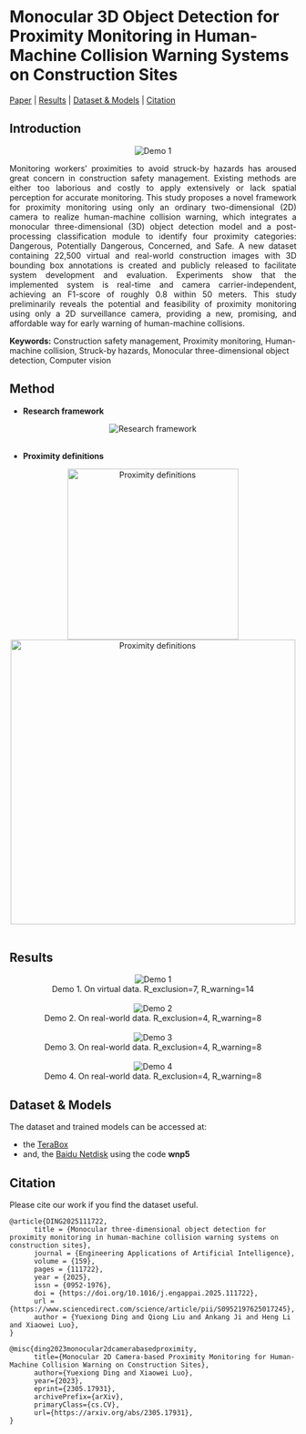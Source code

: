 # Monocular 3D Object Detection for Proximity Monitoring in Human-Machine Collision Warning Systems on Construction Sites
[Paper](https://arxiv.org/abs/2305.17931) | [Results](#results) | [Dataset & Models](#dataset-&-models) | [Citation](#citation)

## Introduction
<div align="center"><img src="https://github.com/user-attachments/assets/43938578-cb29-4340-ab38-620fcb53d372" alt="Demo 1" /></div>

<p align="justify">
Monitoring workers’ proximities to avoid struck-by hazards has aroused great concern in construction safety management. Existing methods are either too laborious and costly to apply extensively or lack spatial perception for accurate monitoring. This study proposes a novel framework for proximity monitoring using only an ordinary two-dimensional (2D) camera to realize human-machine collision warning, which integrates a monocular three-dimensional (3D) object detection model and a post-processing classification module to identify four proximity categories: Dangerous, Potentially Dangerous, Concerned, and Safe. A new dataset containing 22,500 virtual and real-world construction images with 3D bounding box annotations is created and publicly released to facilitate system development and evaluation. Experiments show that the implemented system is real-time and camera carrier-independent, achieving an F1-score of roughly 0.8 within 50 meters. This study preliminarily reveals the potential and feasibility of proximity monitoring using only a 2D surveillance camera, providing a new, promising, and affordable way for early warning of human-machine collisions.
</p>

**Keywords:** Construction safety management, Proximity monitoring, Human-machine collision, Struck-by hazards, Monocular three-dimensional object detection, Computer vision


## Method

- **Research framework**
<div align="center"><img src="https://github.com/user-attachments/assets/96c83d14-6476-4b0c-a849-ef36b5adf7f4" alt="Research framework" /></div>
<br>


- **Proximity definitions**
<div align="center">
      <img src="https://github.com/user-attachments/assets/e38b5a43-a0fa-4721-b5ed-f1ee56ef848d" width=300 alt="Proximity definitions" />
      <img src="https://github.com/user-attachments/assets/e4f00887-9428-4379-a56f-0003b10ec27a" width=500 alt="Proximity definitions" />
</div>
</br>

## Results

<div align="center"><img src="https://github.com/user-attachments/assets/43938578-cb29-4340-ab38-620fcb53d372" alt="Demo 1" /></div>
<div align="center">Demo 1. On virtual data. R_exclusion=7, R_warning=14</div>
<br>

<div align="center"><img src="https://github.com/user-attachments/assets/1003de4c-acae-411c-89e7-13bac0b01ac0" alt="Demo 2" /></div>
<div align="center">Demo 2. On real-world data. R_exclusion=4, R_warning=8</div>
<br>

<div align="center"><img src="https://github.com/user-attachments/assets/86c69376-b88d-4420-9e88-7da85180fcda" alt="Demo 3" /></div>
<div align="center">Demo 3. On real-world data. R_exclusion=4, R_warning=8</div>
<br>

<div align="center"><img src="https://github.com/user-attachments/assets/c8e03760-e59e-4283-b53c-ed4c094d1d0f" alt="Demo 4" /></div>
<div align="center">Demo 4. On real-world data. R_exclusion=4, R_warning=8</div>
<be>


## Dataset & Models

The dataset and trained models can be accessed at:
- the [TeraBox](https://1024terabox.com/s/18QLXYfaaMEVhrU7JOLVkyQ)
- and, the [Baidu Netdisk](https://pan.baidu.com/s/19T5X1D9QTbmSgLClUz4YsA) using the code **wnp5**


## Citation
Please cite our work if you find the dataset useful.
```
@article{DING2025111722,
      title = {Monocular three-dimensional object detection for proximity monitoring in human-machine collision warning systems on construction sites},
      journal = {Engineering Applications of Artificial Intelligence},
      volume = {159},
      pages = {111722},
      year = {2025},
      issn = {0952-1976},
      doi = {https://doi.org/10.1016/j.engappai.2025.111722},
      url = {https://www.sciencedirect.com/science/article/pii/S0952197625017245},
      author = {Yuexiong Ding and Qiong Liu and Ankang Ji and Heng Li and Xiaowei Luo},
}

@misc{ding2023monocular2dcamerabasedproximity,
      title={Monocular 2D Camera-based Proximity Monitoring for Human-Machine Collision Warning on Construction Sites}, 
      author={Yuexiong Ding and Xiaowei Luo},
      year={2023},
      eprint={2305.17931},
      archivePrefix={arXiv},
      primaryClass={cs.CV},
      url={https://arxiv.org/abs/2305.17931}, 
}
```
